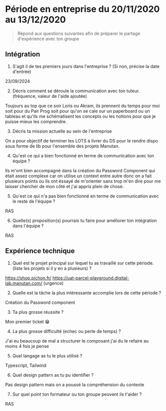 # Période en entreprise du 20/11/2020 au 13/12/2020

> Répond aux questions suivantes afin de préparer le partage d'expérience avec ton groupe

## Intégration

1. S'agit il de tes premiers jours dans l'entreprise ? (Si non, précise la date d'entrée)

23/09/2024

2. Décris comment se déroule la communication avec ton tuteur. (fréquence, valeur de l'aide ajoutée)

Toujours au top que ce soir Loris ou Akram, ils prennent du temps pour moi soit pour du Pair Prog soit pour qu'on se cale sur un paperboard ou un tableau et qu'ils me schématisent les concepts ou les notions pour que je puisse mieux les comprendre.

3. Décris ta mission actuelle au sein de l'entreprise

On a pour objectif de terminer les LOTS à livrer du DS pour le rendre dispo sous forme de lib pour l'ensemble des projets Manutan.

4. Qu'est ce qui a bien fonctionné en terme de communication avec ton équipe ?

Ils m'ont bien accompagné dans la création du Password Component qui était assez complexe car on utilise un context entre autre donc on a fait plusieurs points ou ils ont éssayé de m'orienter sans trop m'en dire pour me laisser chercher de mon côté et j'ai appris plein de chose.

5. Qu'est ce qui n'a pas bien fonctionné en terme de communication avec le reste de l'équipe ?

RAS

6. Quelle(s) proposition(s) pourrais tu faire pour améliorer ton intégration dans l'équipe ?

RAS

## Expérience technique

1. Quel est le projet principal sur lequel tu as travaillé sur cette période. (liste les projets si il y en a plusieurs) ?

https://shop.pichon.fr/
https://uat-parcel-playground.digital-lab.manutan.com/ (urgence)

2. Quelle est la tâche la plus intéressante accomplie lors de cette période ?

Création du Password component

3. Ta plus grosse réussite ?

Mon premier ticket 😁

4. La plus grosse difficulté (echec ou perte de temps) ?

J'ai eu beaucoup de mal a structurer le composant j'ai du le refaire au moins 4 fois je pense

5. Quel langage as tu le plus utilisé ?

Typescript, Tailwind

6. Quel design pattern as tu pu identifier ?

Pas design pattern mais on a poussé la compréhension du contexte

7. Sur quel point ton formateur ou ton groupe peuvent ils t'aider ?

RAS

